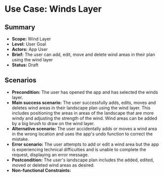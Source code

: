 # Use Case: Winds Layer

## Summary

- **Scope:** Wind Layer
- **Level:** User Goal
- **Actors:** App User
- **Brief:** The user can add, edit, move and delete wind areas in their plan using the wind layer
- **Status:** Draft

## Scenarios

- **Precondition:**
  The user has opened the app and has selected the winds layer.
- **Main success scenario:**
  The user successfully adds, edits, moves and deletes wind areas in their landscape plan using the wind layer.
  This includes positioning the areas in areas of the landscape that are more windy and adjusting the strength of the wind.
  Wind areas can be added by a big brush to draw on the wind layer.
- **Alternative scenario:**
  The user accidentally adds or moves a wind area in the wrong location and uses the app's undo function to correct the mistake.
- **Error scenario:**
  The user attempts to add or edit a wind area but the app is experiencing technical difficulties and is unable to complete the request, displaying an error message.
- **Postcondition:**
  The user's landscape plan includes the added, edited, moved or deleted wind areas as desired.
- **Non-functional Constraints:**
